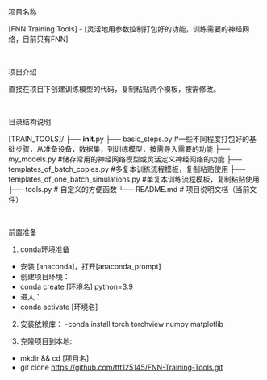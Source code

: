 项目名称
 
[FNN Training Tools] - [灵活地用参数控制打包好的功能，训练需要的神经网络，目前只有FNN]
 
 
 
项目介绍
 
 直接在项目下创建训练模型的代码，复制粘贴两个模板，按需修改。
 
 
 
目录结构说明
 
[TRAIN_TOOLS]/
├── __init__.py
├── basic_steps.py      #一些不同程度打包好的基础步骤，从准备设备，数据集，到训练模型，按需导入需要的功能
├── my_models.py        #储存常用的神经网络模型或灵活定义神经网络的功能
├── templates_of_batch_copies.py    #多复本训练流程模板，复制粘贴使用
├── templates_of_one_batch_simulations.py   #单复本训练流程模板，复制粘贴使用
├── tools.py         # 自定义的方便函数
└── README.md     # 项目说明文档（当前文件）
 
 
 
 
前置准备
 
1. conda环境准备
 
- 安装 [anaconda]，打开[anaconda_prompt]
- 创建项目环境：
- conda create [环境名] python=3.9
- 进入：
- conda activate [环境名]
2. 安装依赖库：
-conda install torch torchview numpy matplotlib
 
 
3. 克隆项目到本地:
- mkdir && cd [项目名]
- git clone  https://github.com/ttt125145/FNN-Training-Tools.git
   